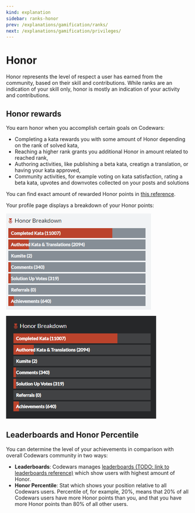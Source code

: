```yaml
---
kind: explanation
sidebar: ranks-honor
prev: /explanations/gamification/ranks/
next: /explanations/gamification/privileges/
---
```


# Honor

Honor represents the level of respect a user has earned from the community, based on their skill and contributions. While ranks are an indication of your skill only, honor is mostly an indication of your activity and contributions.

## Honor rewards

You earn honor when you accomplish certain goals on Codewars:

- Completing a kata rewards you with some amount of Honor depending on the rank of solved kata,
- Reaching a higher rank grants you additional Honor in amount related to reached rank,
- Authoring activities, like publishing a beta kata, creatign a translation, or having your kata approved,
- Community activities, for example voting on kata satisfaction, rating a beta kata, upvotes and downvotes collected on your posts and solutions

You can find exact amount of rewarded Honor points in [this reference](/references/gamification/honor/).

Your profile page displays a breakdown of your Honor points:

<div class="block dark:hidden">

![rank progress](./img/honor-breakdown_light.png)

</div>
<div class="hidden dark:block">

![rank progress](./img/honor-breakdown_dark.png)

</div>

## Leaderboards and Honor Percentile

You can determine the level of your achievements in comparison with overall Codewars community in two ways:

- **Leaderboards**: Codewars manages [leaderboards (TODO: link to leaderboards reference)]() which show users with highest amount of Honor.
- **Honor Percentile**: Stat which shows your position relative to all Codewars users. Percentile of, for example, 20%, means that 20% of all Codewars users have more Honor points than you, and that you have more Honor points than 80% of all other users.
